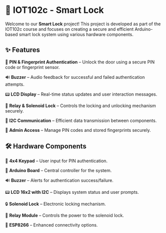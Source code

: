 # 🔐 IOT102c - Smart Lock  

Welcome to our **Smart Lock** project! This project is developed as part of the IOT102c course and focuses on creating a secure and efficient Arduino-based smart lock system using various hardware components.

## ✨ Features

🔢 **PIN & Fingerprint Authentication** – Unlock the door using a secure PIN code or fingerprint sensor.

🔊 **Buzzer** – Audio feedback for successful and failed authentication attempts.

📟 **LCD Display** – Real-time status updates and user interaction messages.

🔄 **Relay & Solenoid Lock** – Controls the locking and unlocking mechanism securely.

🔌 **I2C Communication** – Efficient data transmission between components.

🔐 **Admin Access** – Manage PIN codes and stored fingerprints securely.

## 🛠 Hardware Components

🔢 **4x4 Keypad** – User input for PIN authentication.

🔌 **Arduino Board** – Central controller for the system.

🔊 **Buzzer** – Alerts for authentication success/failure.

📟 **LCD 16x2 with I2C** – Displays system status and user prompts.

🔒 **Solenoid Lock** – Electronic locking mechanism.

🔁 **Relay Module** – Controls the power to the solenoid lock.

📡 **ESP8266** – Enhanced connectivity options.
